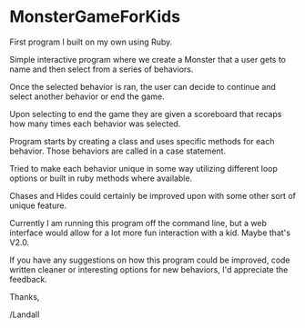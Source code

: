 # MonsterGameForKids 

First program I built on my own using Ruby. 

Simple interactive program where we create a Monster that a user gets to name and then select from a series of behaviors. 

Once the selected behavior is ran, the user can decide to continue and select another behavior or end the game. 

Upon selecting to end the game they are given a scoreboard that recaps how many times each behavior was selected. 

Program starts by creating a class and uses specific methods for each behavior. Those behaviors are called in a case statement. 

Tried to make each behavior unique in some way utilizing different loop options or built in ruby methods where available. 

Chases and Hides could certainly be improved upon with some other sort of unique feature. 

Currently I am running this program off the command line, but a web interface would allow for a lot more fun interaction with a kid. Maybe that's V2.0. 

If you have any suggestions on how this program could be improved, code written cleaner or interesting options for new behaviors, I'd appreciate the feedback. 

Thanks, 

/Landall